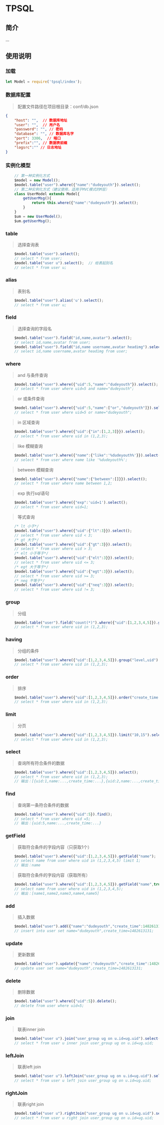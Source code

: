# TPSQL

## 简介
...

## 使用说明

### 加载
```javascript
let Model = require('tpsql/index');
```

### 数据库配置
> 配置文件路径在项目根目录：conf/db.json
```json
{
    "host": "",  // 数据库地址
    "user": "",  // 用户名
    "password": "", // 密码
    "database": "", // 数据库名字
    "port": 3306,  // 端口
    "prefix":"", // 数据表前缀
    "logsrc":"" // 日志地址
}
```

### 实例化模型
>
```javascript
    // 第一种实例化方式
    $model = new Model();
    $model.table("user").where({"name":"dudeyouth"}).select();
    // 第二种实例化方式（建议使用，适用于MVC模式的M层）
    class UserModel extends Model{
        getUserMsg(){
            return this.where({"name":"dudeyouth"}).select();
        }
    }
    $um = new UserModel();
    $um.getUserMsg();
```

### table
> 选择查询表    
```javascript
    $model.table("user").select();
    // select * from user;
    $model.table("user u").select();  // 给表起别名
    // select * from user u;
```

### alias
> 表别名   
```javascript
    $model.table("user").alias('u').select();
    // select * from user u;
```
### field
> 选择查询的字段名
```javascript
    $model.table("user").field("id,name,avatar").select();
    // select id,name,avatar from user;
    $model.table("user").field("id,name username,avatar headimg").select();  // 给字段起别名
    // select id,name username,avatar headimg from user;
```

### where
> and 与条件查询
```javascript
    $model.table("user").where({"uid":5,"name":"dudeyouth"}).select();
    // select * from user where uid=5 and name="dudeyouth";
```
> or 或条件查询
```javascript
    $model.table("user").where({"uid":5,"name":["or","dudeyouth"]}).select();
    // select * from user where uid=5 or name="dudeyouth";
```
> in 区域查询 
```javascript
    $model.table("user").where({"uid":{"in":[1,2,3]}}).select();
    // select * from user where uid in (1,2,3);
```
> like 模糊查询 
```javascript
    $model.table("user").where({"name":{"like":'%dudeyouth%'}}).select();
    // select * from user where name like '%dudeyouth%';
```
> between 模糊查询 
```javascript
    $model.table("user").where({"name":{"between":[]}}).select();
    // select * from user where name between 1,2;
```
> exp 执行sql语句
```javascript
    $model.table("user").where({"exp":'uid=1').select();
    // select * from user where uid=1;
```   

> 等式查询
```javascript
    /* lt 小于*/
    $model.table("user").where({"uid":{"lt":3}}).select();
    // select * from user where uid < 3;
    /* gt 大于*/
    $model.table("user").where({"uid":{"gt":3}}).select();
    // select * from user where uid > 3;
    /* elt 小于等于*/
    $model.table("user").where({"uid":{"elt":3}}).select();
    // select * from user where uid <= 3;
    /* egt 大于等于*/
    $model.table("user").where({"uid":{"egt":3}}).select();
    // select * from user where uid >= 3;
    /* neq 不等于*/
    $model.table("user").where({"uid":{"neq":3}}).select();
    // select * from user where uid != 3;
```

### group
> 分组
```javascript
    $model.table("user").field("count(*)").where({"uid":[1,2,3,4,5]}).group("level").select();
    // select * from user where uid in (1,2,3);
```

### having
> 分组的条件
```javascript
    $model.table("user").where({"uid":[1,2,3,4,5]}).group("level,uid").having("count(uid)>2").select();
    // select * from user where uid in (1,2,3);
```

### order
> 排序
```javascript
    $model.table("user").where({"uid":[1,2,3,4,5]}).order("create_time DESC").select();
    // select * from user where uid in (1,2,3);
```

### limit
> 分页
```javascript
    $model.table("user").where({"uid":[1,2,3,4,5]}).limit("10,15").select();
    // select * from user where uid in (1,2,3);
```

### select
> 查询所有符合条件的数据
```javascript
    $model.table("user").where({"uid":[1,2,3,4,5]}).select();
    // select * from user where uid in (1,2,3);
    // 输出：[{uid:1,name:...,create_time:...},{uid:2,name:...,create_time:...},{uid:3,name:...,create_time:...}...]
```

### find
> 查询第一条符合条件的数据
```javascript
    $model.table("user").where({"uid":5}).find();
    // select * from user where uid =5;
    // 输出：{uid:5,name:...,create_time:...}
```

### getField
> 获取符合条件的字段内容（只获取1个）
```javascript
    $model.table("user").where({"uid":[1,2,3,4,5]}).getField("name");
    // select name from user where uid in (1,2,3,4,5) limit 1;
    // 输出：name
```
> 获取符合条件的字段内容（获取所有）
```javascript
    $model.table("user").where({"uid":[1,2,3,4,5]}).getField("name",true);
    // select name from user where uid in (1,2,3,4,5);
    // 输出：[name1,name2,name3,name4,name5]
```

### add 
> 插入数据
```javascript
    $model.table("user").add({"name":"dudeyouth","create_time":1482613131});
    // insert into user set name="dudeyouth",create_time=1482613131;
```

### update
> 更新数据
```javascript
    $model.table("user").update({"name":"dudeyouth","create_time":1482613131});
    // update user set name="dudeyouth",create_time=1482613131;
```

### delete
> 删除数据
```javascript
    $model.table("user").where({"uid":5}).delete();
    // delete from user where uid=5;
```

### join
> 联表inner join
```javascript
    $model.table("user u").join("user_group ug on u.id=ug.uid").select();
    // select * from user u inner join user_group ug on u.id=ug.uid;
```

### leftJoin
> 联表left join
```javascript
    $model.table("user u").leftJoin("user_group ug on u.id=ug.uid").select();
    // select * from user u left join user_group ug on u.id=ug.uid;
```

### rightJoin
> 联表right join
```javascript
    $model.table("user u").rightJoin("user_group ug on u.id=ug.uid").select();
    // select * from user u right join user_group ug on u.id=ug.uid;
```



